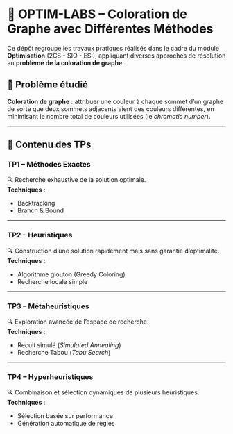 # 🎨 OPTIM-LABS – Coloration de Graphe avec Différentes Méthodes

Ce dépôt regroupe les travaux pratiques réalisés dans le cadre du module **Optimisation** (2CS - SIQ - ESI), appliquant diverses approches de résolution au **problème de la coloration de graphe**.

## 📘 Problème étudié

**Coloration de graphe** : attribuer une couleur à chaque sommet d’un graphe de sorte que deux sommets adjacents aient des couleurs différentes, en minimisant le nombre total de couleurs utilisées (le *chromatic number*).


---

## 🧪 Contenu des TPs

### TP1 – Méthodes Exactes
🔍 Recherche exhaustive de la solution optimale.  
**Techniques** :
- Backtracking
- Branch & Bound


---

### TP2 – Heuristiques
🔍 Construction d’une solution rapidement mais sans garantie d’optimalité.  
**Techniques** :
- Algorithme glouton (Greedy Coloring)
- Recherche locale simple


---

### TP3 – Métaheuristiques
🔍 Exploration avancée de l’espace de recherche.  
**Techniques** :
- Recuit simulé (*Simulated Annealing*)
- Recherche Tabou (*Tabu Search*)


---

### TP4 – Hyperheuristiques
🔍 Combinaison et sélection dynamiques de plusieurs heuristiques.  
**Techniques** :
- Sélection basée sur performance
- Génération automatique de règles



